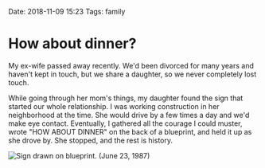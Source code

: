 Date: 2018-11-09 15:23
Tags: family


# How about dinner?

My ex-wife passed away recently. We'd been divorced for many years and haven't kept in touch, but we share a daughter, so we never completely lost touch.

While going through her mom's things, my daughter found the sign that started our whole relationship. I was working construction in her neighborhood at the time. She would drive by a few times a day and we'd make eye contact. Eventually, I gathered all the courage I could muster, wrote "HOW ABOUT DINNER" on the back of a blueprint, and held it up as she drove by. She stopped, and the rest is history.

![Sign drawn on blueprint. (June 23, 1987)](/_img/2018/2018-11-09_how-about-dinner.png)

